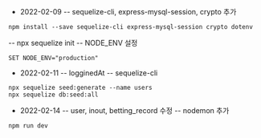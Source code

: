 - 2022-02-09
-- sequelize-cli, express-mysql-session, crypto 추가
```
npm install --save sequelize-cli express-mysql-session crypto dotenv
```
-- npx sequelize init
-- NODE_ENV 설정
```
SET NODE_ENV="production"
```

- 2022-02-11
-- logginedAt
-- sequelize-cli
```
npx sequelize seed:generate --name users
npx sequelize db:seed:all
```

- 2022-02-14
-- user, inout, betting_record 수정
-- nodemon 추가
```
npm run dev
```